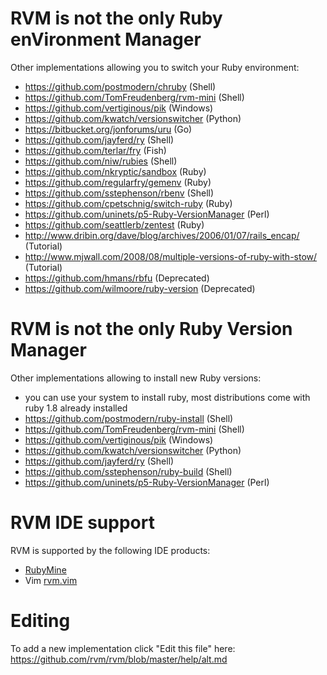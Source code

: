 # RVM is not the only Ruby enVironment Manager

Other implementations allowing you to switch your Ruby environment:

- https://github.com/postmodern/chruby (Shell)
- https://github.com/TomFreudenberg/rvm-mini (Shell)
- https://github.com/vertiginous/pik (Windows)
- https://github.com/kwatch/versionswitcher (Python)
- https://bitbucket.org/jonforums/uru (Go)
- https://github.com/jayferd/ry (Shell)
- https://github.com/terlar/fry (Fish)
- https://github.com/niw/rubies (Shell)
- https://github.com/nkryptic/sandbox (Ruby)
- https://github.com/regularfry/gemenv (Ruby)
- https://github.com/sstephenson/rbenv (Shell)
- https://github.com/cpetschnig/switch-ruby (Ruby)
- https://github.com/uninets/p5-Ruby-VersionManager (Perl)
- https://github.com/seattlerb/zentest (Ruby)
- http://www.dribin.org/dave/blog/archives/2006/01/07/rails_encap/ (Tutorial)
- http://www.mjwall.com/2008/08/multiple-versions-of-ruby-with-stow/ (Tutorial)
- https://github.com/hmans/rbfu (Deprecated)
- https://github.com/wilmoore/ruby-version (Deprecated)

# RVM is not the only Ruby Version Manager

Other implementations allowing to install new Ruby versions:

- you can use your system to install ruby,
  most distributions come with ruby 1.8 already installed
- https://github.com/postmodern/ruby-install (Shell)
- https://github.com/TomFreudenberg/rvm-mini (Shell)
- https://github.com/vertiginous/pik (Windows)
- https://github.com/kwatch/versionswitcher (Python)
- https://github.com/jayferd/ry (Shell)
- https://github.com/sstephenson/ruby-build (Shell)
- https://github.com/uninets/p5-Ruby-VersionManager (Perl)

# RVM IDE support

RVM is supported by the following IDE products:

- [RubyMine](http://www.jetbrains.com/ruby/)
- Vim [rvm.vim](https://github.com/tpope/vim-rvm)


# Editing
To add a new implementation click "Edit this file" here:
https://github.com/rvm/rvm/blob/master/help/alt.md
